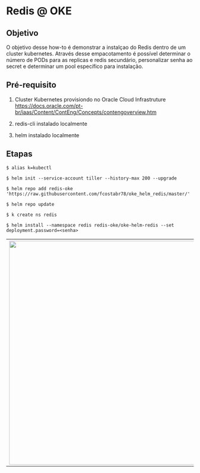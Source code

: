 # Redis @ OKE

## Objetivo

O objetivo desse how-to é demonstrar a instalçao do Redis dentro de um cluster kubernetes. Através desse empacotamento é possível determinar o número de PODs para as replicas e redis secundário, personalizar senha ao secret e determinar um pool específico para instalação. 

## Pré-requisito

1. Cluster Kubernetes provisiondo no Oracle Cloud Infrastruture <br>
   https://docs.oracle.com/pt-br/iaas/Content/ContEng/Concepts/contengoverview.htm

2. redis-cli instalado localmente

3. helm instalado localmente


## Etapas


```
$ alias k=kubectl
```

```
$ helm init --service-account tiller --history-max 200 --upgrade
```

```
$ helm repo add redis-oke 'https://raw.githubusercontent.com/fcostabr78/oke_helm_redis/master/' 
```

```
$ helm repo update
```

```
$ k create ns redis
```

```
$ helm install --namespace redis redis-oke/oke-helm-redis --set deployment.password=<senha>
```

<table>
    <tbody>
        <tr>
        <th><img align="left" width="600" src="https://objectstorage.us-ashburn-1.oraclecloud.com/n/idsvh8rxij5e/b/imagens_git/o/Screenshot%20from%202021-03-12%2001-13-05.png"/></th>
        </tr>
    </tbody>
</table>




